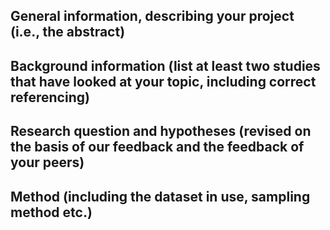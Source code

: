 ## General information, describing your project (i.e., the abstract)

  
## Background information (list at least two studies that have looked at your topic, including correct referencing)


## Research question and hypotheses (revised on the basis of our feedback and the feedback of your peers)


## Method (including the dataset in use, sampling method etc.)
